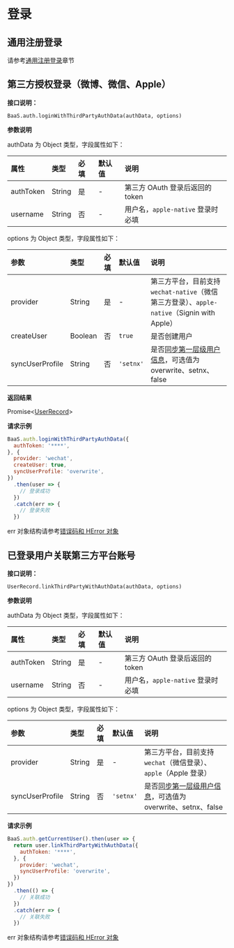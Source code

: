 # 登录

## 通用注册登录

请参考[通用注册登录](/js-sdk/auth.md)章节

## 第三方授权登录（微博、微信、Apple）

**接口说明：**

`BaaS.auth.loginWithThirdPartyAuthData(authData, options)`

**参数说明**

authData 为 Object 类型，字段属性如下：

| 属性                 | 类型    | 必填 | 默认值 | 说明         |
| :------------------- | :------ | :--- | :----- | :----------- |
| authToken            | String  | 是   | -      | 第三方 OAuth 登录后返回的 token |
| username             | String  | 否   | -      | 用户名，`apple-native` 登录时必填 |

options 为 Object 类型，字段属性如下：

| 参数            | 类型    | 必填 | 默认值 | 说明         |
| :-------------- | :------ | :--- | :----- | :----------- |
| provider        | String  | 是   | -      | 第三方平台，目前支持 `wechat-native`（微信第三方登录）、`apple-native`（Signin with Apple） |
| createUser      | Boolean | 否   | `true` | 是否创建用户 |
| syncUserProfile | String  | 否   | `'setnx'` | 是否[同步第一层级用户信息](/js-sdk/account.md#同步第一层级用户信息)，可选值为 overwrite、setnx、false |


**返回结果**

Promise<[UserRecord](/js-sdk/account.md)>

**请求示例**

```js
BaaS.auth.loginWithThirdPartyAuthData({
  authToken: '****',
}, {
  provider: 'wechat',
  createUser: true,
  syncUserProfile: 'overwrite',
})
  .then(user => {
    // 登录成功
  })
  .catch(err => {
    // 登录失败
  })
```

err 对象结构请参考[错误码和 HError 对象](/js-sdk/error-code.md)

## 已登录用户关联第三方平台账号

**接口说明：**

`UserRecord.linkThirdPartyWithAuthData(authData, options)`

**参数说明**

authData 为 Object 类型，字段属性如下：

| 属性                 | 类型    | 必填 | 默认值 | 说明         |
| :------------------- | :------ | :--- | :----- | :----------- |
| authToken            | String  | 是   | -      | 第三方 OAuth 登录后返回的 token |
| username             | String  | 否   | -      | 用户名，`apple-native` 登录时必填 |

options 为 Object 类型，字段属性如下：

| 参数            | 类型    | 必填 | 默认值 | 说明         |
| :-------------- | :------ | :--- | :----- | :----------- |
| provider        | String  | 是   | -      | 第三方平台，目前支持 `wechat`（微信登录）、`apple`（Apple 登录） |
| syncUserProfile | String  | 否   | `'setnx'` | 是否[同步第一层级用户信息](/js-sdk/account.md#同步第一层级用户信息)，可选值为 overwrite、setnx、false |

**请求示例**

```js
BaaS.auth.getCurrentUser().then(user => {
  return user.linkThirdPartyWithAuthData({
    authToken: '****',
  }, {
    provider: 'wechat',
    syncUserProfile: 'overwrite',
  })
})
  .then(() => {
    // 关联成功
  })
  .catch(err => {
    // 关联失败
  })
```

err 对象结构请参考[错误码和 HError 对象](/js-sdk/error-code.md)
